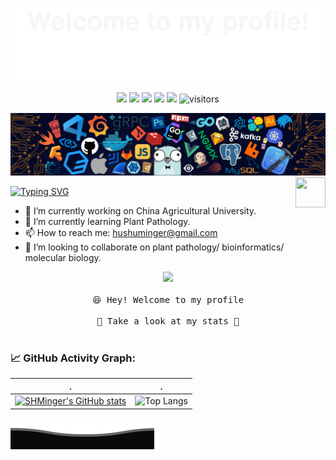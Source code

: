 <!--
**SHMinger/SHMinger** is a ✨ _special_ ✨ repository because its `README.md` (this file) appears on your GitHub profile.

Here are some ideas to get you started:

### Hi there 👋
- 🔭 I’m currently working on ...
- 🌱 I’m currently learning ...
- 👯 I’m looking to collaborate on ...
- 🤔 I’m looking for help with ...
- 💬 Ask me about ...
- 📫 How to reach me: ...
- 😄 Pronouns: ...
- ⚡ Fun fact: ...
-->

![](assets/Bottom_up.svg)

<!--   my-icons -->
<p align="center">
    <a href="https://github.com/SHMinger/SHMinger"><img src="https://img.shields.io/badge/status-updating-brightgreen.svg"></a>
    <a href="https://github.com/python/cpython"><img src="https://img.shields.io/badge/Python-3.10-FF1493.svg"></a>
    <a href="https://github.com/SHMinger/SHMinger/graphs/contributors"><img src="https://img.shields.io/github/contributors/BEPb/BEPb?color=blue"></a>
    <a href="https://github.com/SHMinger/SHMinger/stargazers"><img src="https://img.shields.io/github/stars/SHMinger/SHMinger.svg?logo=github"></a>
    <a href="https://github.com/SHMinger/SHMinger/network/members"><img src="https://img.shields.io/github/forks/SHMinger/SHMinger.svg?color=blue&logo=github"></a>
    <img src="https://visitor-badge.laobi.icu/badge?page_id=SHMinger.SHMinger" alt="visitors"/>   
</p>

<!--   my-header-img -->
![](./src/header_.png)
<a href="https://www.python.org/"><img src="https://upload.wikimedia.org/wikipedia/commons/c/c3/Python-logo-notext.svg" align="right" height="48" width="48" ></a>

<!--   my-ticker -->    
[![Typing SVG](https://readme-typing-svg.herokuapp.com?color=%2336BCF7&center=true&vCenter=true&width=600&lines=Hi+there+👋,+I+am+Shuming+Hu;+Welcome+to+My+Profile!;Always+learning+new+things)](https://git.io/typing-svg)
<!--   profile -->  
- 🔭 I’m currently working on China Agricultural University.
- 🌱 I’m currently learning Plant Pathology.
- 📫 How to reach me: hushuminger@gmail.com
- 👯 I’m looking to collaborate on plant pathology/ bioinformatics/ molecular biology.

<p align="center">
  <img src="https://user-images.githubusercontent.com/5679180/79618120-0daffb80-80be-11ea-819e-d2b0fa904d07.gif" width="27px">
  <br><br />
  <samp>
    😆 Hey! Welcome to my profile
    <br />
    <br />🍉 Take a look at my stats  🌱
    <br />
    <br />
  </samp>

<!-- GitHub stats graph -->
### 📈 GitHub Activity Graph:

| .                                                                                                                                       | .                                                                                                                         |
|-----------------------------------------------------------------------------------------------------------------------------------------|---------------------------------------------------------------------------------------------------------------------------|
| [![SHMinger's GitHub stats](https://github-readme-stats.vercel.app/api?username=SHMinger)](https://github.com/SHMinger/github-readme-stats) | ![Top Langs](https://github-readme-stats.vercel.app/api/top-langs/?username=SHMinger&size_weight=0.5&count_weight=0.5) | 


![](assets/Bottom_down.svg)
